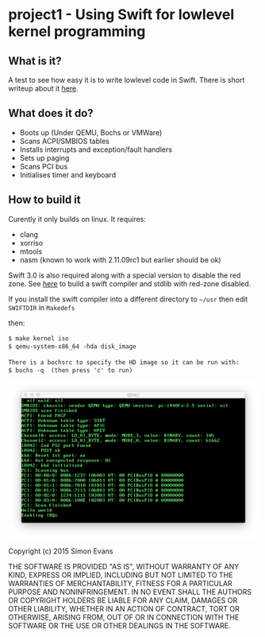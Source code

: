 # project1 - Using Swift for lowlevel kernel programming

## What is it?

A test to see how easy it is to write lowlevel code in Swift. There is short
writeup about it [here](http://si.org/projects/project1).

## What does it do?

- Boots up (Under QEMU, Bochs or VMWare)
- Scans ACPI/SMBIOS tables
- Installs interrupts and exception/fault handlers
- Sets up paging
- Scans PCI bus
- Initialises timer and keyboard


## How to build it

Curently it only builds on linux. It requires:

* clang
* xorriso
* mtools
* nasm (known to work with 2.11.09rc1 but earlier should be ok)

Swift 3.0 is also required along with a special version to disable the red zone.
See [here](doc/development.md#red-zone) to build a swift compiler and stdlib
with red-zone disabled.


If you install the swift compiler into a different directory to `~/usr` then
edit `SWIFTDIR` in `Makedefs`

then:
```
$ make kernel iso
$ qemu-system-x86_64 -hda disk_image

There is a bochsrc to specify the HD image so it can be run with:
$ bochs -q  (then press 'c' to run)
```

![Screenshot](doc/screenshot.png)



Copyright (c) 2015 Simon Evans

THE SOFTWARE IS PROVIDED "AS IS", WITHOUT WARRANTY OF ANY KIND, EXPRESS OR
IMPLIED, INCLUDING BUT NOT LIMITED TO THE WARRANTIES OF MERCHANTABILITY,
FITNESS FOR A PARTICULAR PURPOSE AND NONINFRINGEMENT. IN NO EVENT SHALL THE
AUTHORS OR COPYRIGHT HOLDERS BE LIABLE FOR ANY CLAIM, DAMAGES OR OTHER
LIABILITY, WHETHER IN AN ACTION OF CONTRACT, TORT OR OTHERWISE, ARISING FROM,
OUT OF OR IN CONNECTION WITH THE SOFTWARE OR THE USE OR OTHER DEALINGS IN THE
SOFTWARE.
